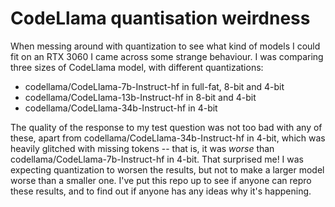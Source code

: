 # CodeLlama quantisation weirdness

When messing around with quantization to see what kind of models I could fit on an RTX 3060 I came across 
some strange behaviour.  I was comparing three sizes of CodeLlama model, with different quantizations:

* codellama/CodeLlama-7b-Instruct-hf in full-fat, 8-bit and 4-bit
* codellama/CodeLlama-13b-Instruct-hf in 8-bit and 4-bit
* codellama/CodeLlama-34b-Instruct-hf in 4-bit

The quality of the response to my test question was not too bad with any of these, apart from 
codellama/CodeLlama-34b-Instruct-hf in 4-bit, which was heavily glitched with missing tokens -- that is,
it was *worse* than codellama/CodeLlama-7b-Instruct-hf in 4-bit.  That surprised me!  I was expecting
quantization to worsen the results, but not to make a larger model worse than a smaller one.  I've
put this repo up to see if anyone can repro these results, and to find out if anyone has any ideas why
it's happening.
